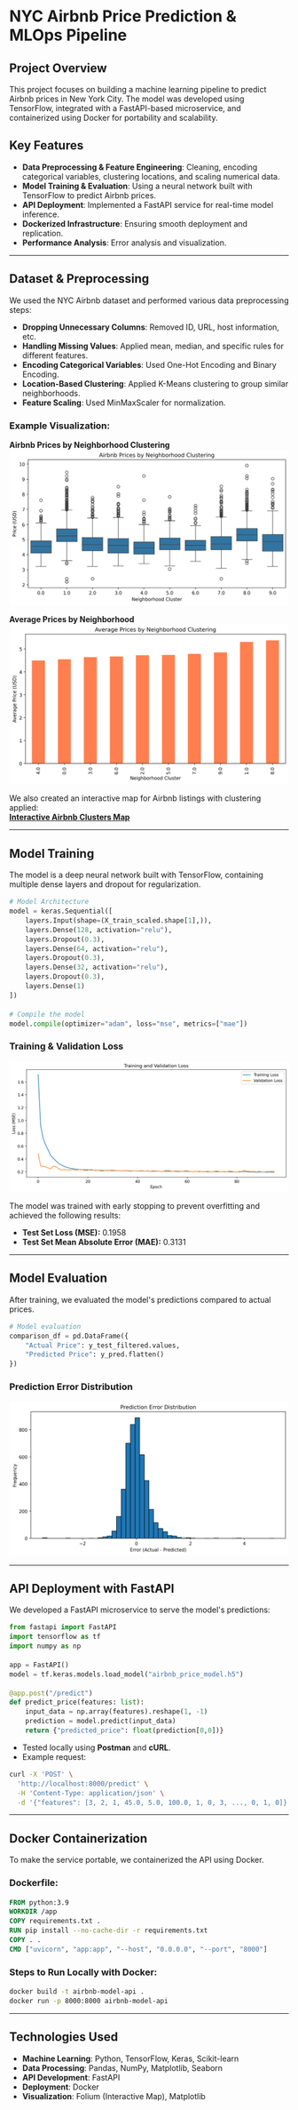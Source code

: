 # NYC Airbnb Price Prediction & MLOps Pipeline

## Project Overview
This project focuses on building a machine learning pipeline to predict Airbnb prices in New York City. The model was developed using TensorFlow, integrated with a FastAPI-based microservice, and containerized using Docker for portability and scalability.

## Key Features
- **Data Preprocessing & Feature Engineering**: Cleaning, encoding categorical variables, clustering locations, and scaling numerical data.
- **Model Training & Evaluation**: Using a neural network built with TensorFlow to predict Airbnb prices.
- **API Deployment**: Implemented a FastAPI service for real-time model inference.
- **Dockerized Infrastructure**: Ensuring smooth deployment and replication.
- **Performance Analysis**: Error analysis and visualization.

---

## Dataset & Preprocessing
We used the NYC Airbnb dataset and performed various data preprocessing steps:
- **Dropping Unnecessary Columns**: Removed ID, URL, host information, etc.
- **Handling Missing Values**: Applied mean, median, and specific rules for different features.
- **Encoding Categorical Variables**: Used One-Hot Encoding and Binary Encoding.
- **Location-Based Clustering**: Applied K-Means clustering to group similar neighborhoods.
- **Feature Scaling**: Used MinMaxScaler for normalization.

### Example Visualization:
**Airbnb Prices by Neighborhood Clustering**
![Neighborhood Clustering](images/neighborhood.png)

**Average Prices by Neighborhood**
![Average Prices](images/average-prices.png)

We also created an interactive map for Airbnb listings with clustering applied:  
**[Interactive Airbnb Clusters Map](https://glowing-marshmallow-41dc8e.netlify.app/)**  

---

## Model Training
The model is a deep neural network built with TensorFlow, containing multiple dense layers and dropout for regularization.

```python
# Model Architecture
model = keras.Sequential([
    layers.Input(shape=(X_train_scaled.shape[1],)),
    layers.Dense(128, activation="relu"),
    layers.Dropout(0.3),
    layers.Dense(64, activation="relu"),
    layers.Dropout(0.3),
    layers.Dense(32, activation="relu"),
    layers.Dropout(0.3),
    layers.Dense(1)
])

# Compile the model
model.compile(optimizer="adam", loss="mse", metrics=["mae"])
```

### Training & Validation Loss
![Training Validation Loss](images/training-validation.png)

The model was trained with early stopping to prevent overfitting and achieved the following results:
- **Test Set Loss (MSE):** 0.1958
- **Test Set Mean Absolute Error (MAE):** 0.3131

---

## Model Evaluation
After training, we evaluated the model's predictions compared to actual prices.

```python
# Model evaluation
comparison_df = pd.DataFrame({
    "Actual Price": y_test_filtered.values,
    "Predicted Price": y_pred.flatten()
})
```

### Prediction Error Distribution
![Prediction Error Distribution](images/pred-error.png)

---

## API Deployment with FastAPI
We developed a FastAPI microservice to serve the model's predictions:

```python
from fastapi import FastAPI
import tensorflow as tf
import numpy as np

app = FastAPI()
model = tf.keras.models.load_model("airbnb_price_model.h5")

@app.post("/predict")
def predict_price(features: list):
    input_data = np.array(features).reshape(1, -1)
    prediction = model.predict(input_data)
    return {"predicted_price": float(prediction[0,0])}
```

- Tested locally using **Postman** and **cURL**.
- Example request:
```bash
curl -X 'POST' \
  'http://localhost:8000/predict' \
  -H 'Content-Type: application/json' \
  -d '{"features": [3, 2, 1, 45.0, 5.0, 100.0, 1, 0, 3, ..., 0, 1, 0]}'
```

---

## Docker Containerization
To make the service portable, we containerized the API using Docker.

### Dockerfile:
```dockerfile
FROM python:3.9
WORKDIR /app
COPY requirements.txt .
RUN pip install --no-cache-dir -r requirements.txt
COPY . .
CMD ["uvicorn", "app:app", "--host", "0.0.0.0", "--port", "8000"]
```

### Steps to Run Locally with Docker:
```bash
docker build -t airbnb-model-api .
docker run -p 8000:8000 airbnb-model-api
```

---

## Technologies Used
- **Machine Learning**: Python, TensorFlow, Keras, Scikit-learn
- **Data Processing**: Pandas, NumPy, Matplotlib, Seaborn
- **API Development**: FastAPI
- **Deployment**: Docker
- **Visualization**: Folium (Interactive Map), Matplotlib